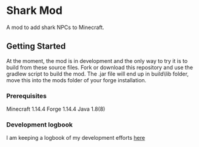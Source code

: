 # Shark Mod
A mod to add shark NPCs to Minecraft.

## Getting Started
At the moment, the mod is in development and the only way to try it is to build from these source files. 
Fork or download this repository and use the gradlew script to build the mod. 
The .jar file will end up in build\lib folder, move this into the mods folder of your forge installation. 

### Prerequisites 
Minecraft 1.14.4
Forge 1.14.4
Java 1.8(8)

### Development logbook
I am keeping a logbook of my development efforts [here](docs/development_logbook.md)
